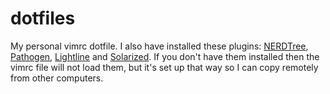 # dotfiles
My personal vimrc dotfile.
I also have installed these plugins: [NERDTree](https://github.com/scrooloose/nerdtree), [Pathogen](https://github.com/tpope/vim-pathogen), [Lightline](https://github.com/itchyny/lightline.vim) and [Solarized](https://github.com/altercation/solarized).
If you don't have them installed then the vimrc file will not load them, but it's set up that way so I can copy remotely from other computers.
